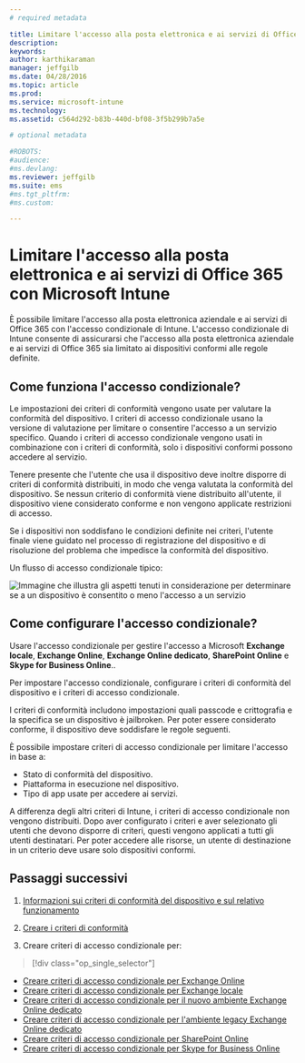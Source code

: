 ```yaml
---
# required metadata

title: Limitare l'accesso alla posta elettronica e ai servizi di Office 365 | Microsoft Intune
description:
keywords:
author: karthikaraman
manager: jeffgilb
ms.date: 04/28/2016
ms.topic: article
ms.prod:
ms.service: microsoft-intune
ms.technology:
ms.assetid: c564d292-b83b-440d-bf08-3f5b299b7a5e

# optional metadata

#ROBOTS:
#audience:
#ms.devlang:
ms.reviewer: jeffgilb
ms.suite: ems
#ms.tgt_pltfrm:
#ms.custom:

---
```


# Limitare l'accesso alla posta elettronica e ai servizi di Office 365 con Microsoft Intune
È possibile limitare l'accesso alla posta elettronica aziendale e ai servizi di Office 365 con l'accesso condizionale di Intune. L'accesso condizionale di Intune consente di assicurarsi che l'accesso alla posta elettronica aziendale e ai servizi di Office 365 sia limitato ai dispositivi conformi alle regole definite.
## Come funziona l'accesso condizionale?
Le impostazioni dei criteri di conformità vengono usate per valutare la conformità del dispositivo. I criteri di accesso condizionale usano la versione di valutazione per limitare o consentire l'accesso a un servizio specifico. Quando i criteri di accesso condizionale vengono usati in combinazione con i criteri di conformità, solo i dispositivi conformi possono accedere al servizio.

Tenere presente che l'utente che usa il dispositivo deve inoltre disporre di criteri di conformità distribuiti, in modo che venga valutata la conformità del dispositivo.
Se nessun criterio di conformità viene distribuito all'utente, il dispositivo viene considerato conforme e non vengono applicate restrizioni di accesso.

Se i dispositivi non soddisfano le condizioni definite nei criteri, l'utente finale viene guidato nel processo di registrazione del dispositivo e di risoluzione del problema che impedisce la conformità del dispositivo.

Un flusso di accesso condizionale tipico:

![Immagine che illustra gli aspetti tenuti in considerazione per determinare se a un dispositivo è consentito o meno l'accesso a un servizio](./media/ConditionalAccess4.png)

## Come configurare l'accesso condizionale?
Usare l'accesso condizionale per gestire l'accesso a Microsoft **Exchange locale**, **Exchange Online**, **Exchange Online dedicato**, **SharePoint Online** e **Skype for Business Online**..

Per impostare l'accesso condizionale, configurare i criteri di conformità del dispositivo e i criteri di accesso condizionale.

I criteri di conformità includono impostazioni quali passcode e crittografia e la specifica se un dispositivo è jailbroken. Per poter essere considerato conforme, il dispositivo deve soddisfare le regole seguenti.

È possibile impostare criteri di accesso condizionale per limitare l'accesso in base a:
- Stato di conformità del dispositivo.
- Piattaforma in esecuzione nel dispositivo.
- Tipo di app usate per accedere ai servizi.

A differenza degli altri criteri di Intune, i criteri di accesso condizionale non vengono distribuiti. Dopo aver configurato i criteri e aver selezionato gli utenti che devono disporre di criteri, questi vengono applicati a tutti gli utenti destinatari. Per poter accedere alle risorse, un utente di destinazione in un criterio deve usare solo dispositivi conformi.


## Passaggi successivi
1. [Informazioni sui criteri di conformità del dispositivo e sul relativo funzionamento ](introduction-to-device-compliance-policies-in-microsoft-intune.md)

2. [Creare i criteri di conformità](create-a-device-compliance-policy-in-microsoft-intune.md)

2.  Creare criteri di accesso condizionale per:
> [!div class="op_single_selector"]
  - [Creare criteri di accesso condizionale per Exchange Online](restrict-access-to-exchange-online-with-microsoft-intune.md)
  - [Creare criteri di accesso condizionale per Exchange locale](restrict-access-to-exchange-onpremises-with-microsoft-intune.md)
  - [Creare criteri di accesso condizionale per il nuovo ambiente Exchange Online dedicato](restrict-access-to-exchange-online-with-microsoft-intune.md)
  - [Creare criteri di accesso condizionale per l'ambiente legacy Exchange Online dedicato](restrict-access-to-exchange-onpremises-with-microsoft-intune.md)
  - [Creare criteri di accesso condizionale per SharePoint Online](restrict-access-to-sharepoint-online-with-microsoft-intune.md)
  - [Creare criteri di accesso condizionale per Skype for Business Online](restrict-access-to-skype-for-business-online-with-microsoft-intune.md)


<!--HONumber=May16_HO1-->


